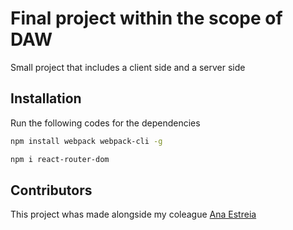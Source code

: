 # Final project within the scope of DAW

Small project that includes a client side and a server side

## Installation

Run the following codes for the dependencies

```bash
npm install webpack webpack-cli -g
```
```bash
npm i react-router-dom
```

## Contributors

This project whas made alongside my coleague [Ana Estreia](https://github.com/anaXtreia)
